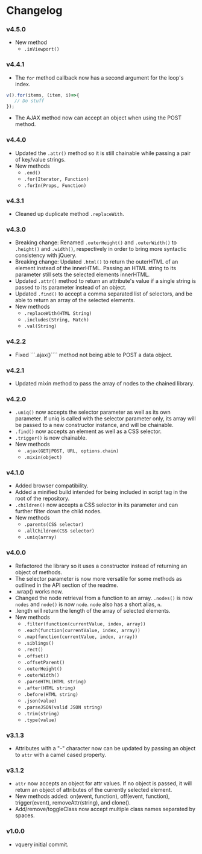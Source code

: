# Changelog

### v4.5.0
 * New method
   * ```.inViewport()```

### v4.4.1
 * The ```for``` method callback now has a second argument for the loop's index.
```js
v().for(items, (item, i)=>{
   // Do stuff
});
```
 * The AJAX method now can accept an object when using the POST method.

### v4.4.0
 * Updated the ```.attr()``` method so it is still chainable while passing a pair of key/value strings.
 * New methods
   * ```.end()```
   * ```.for(Iterator, Function)```
   * ```.forIn(Props, Function)```

### v4.3.1
 * Cleaned up duplicate method ```.replaceWith```.

### v4.3.0
 * Breaking change: Renamed ```.outerHeight()``` and ```.outerWidth()``` to ```.height()``` and ```.width()```, respectively in order to bring more syntactic consistency with jQuery.
 * Breaking change: Updated ```.html()``` to return the outerHTML of an element instead of the innerHTML. Passing an HTML string to its parameter still sets the selected elements innerHTML.
 * Updated ```.attr()``` method to return an attribute's value if a single string is passed to its parameter instead of an object.
 * Updated ```.find()``` to accept a comma separated list of selectors, and be able to return an array of the selected elements.
 * New methods
   * ```.replaceWith(HTML String)```
   * ```.includes(String, Match)```
   * ```.val(String)```

### v4.2.2

 * Fixed ```.ajax()```` method not being able to POST a data object.

### v4.2.1

 * Updated mixin method to pass the array of nodes to the chained library.

### v4.2.0

 * ```.uniq()``` now accepts the selector parameter as well as its own parameter. If uniq is called with the selector parameter only, its array will be passed to a new constructor instance, and will be chainable.
 * ```.find()``` now accepts an element as well as a CSS selector.
 * ```.trigger()``` is now chainable.
 * New methods
   * ```.ajax(GET|POST, URL, options.chain)```
   * ```.mixin(object)```

### v4.1.0

 * Added browser compatibility.
 * Added a minified build intended for being included in script tag in the root of the repository.
 * ```.children()``` now accepts a CSS selector in its parameter and can further filter down the child nodes.
 * New methods
   * ```.parents(CSS selector)```
   * ```.allChildren(CSS selector)```
   * ```.uniq(array)```

### v4.0.0

 * Refactored the library so it uses a constructor instead of returning an object of methods.
 * The selector parameter is now more versatile for some methods as outlined in the API section of the readme.
 * .wrap() works now.
 * Changed the node retrieval from a function to an array. ```.nodes()``` is now ```nodes``` and ```node()``` is now ```node```. ```node``` also has a short alias, ```n```.
 * .length will return the length of the array of selected elements.
 * New methods
   * ```.filter(function(currentValue, index, array))```
   * ```.each(function(currentValue, index, array))```
   * ```.map(function(currentValue, index, array))```
   * ```.siblings()```
   * ```.rect()```
   * ```.offset()```
   * ```.offsetParent()```
   * ```.outerHeight()```
   * ```.outerWidth()```
   * ```.parseHTML(HTML string)```
   * ```.after(HTML string)```
   * ```.before(HTML string)```
   * ```.json(value)```
   * ```.parseJSON(valid JSON string)```
   * ```.trim(string)```
   * ```.type(value)```

### v3.1.3

 * Attributes with a "-" character now can be updated by passing an object to ```attr``` with a camel cased property.

### v3.1.2

 * ```attr``` now accepts an object for attr values. If no object is passed, it will return an object of attributes of the currently selected element.
 * New methods added: on(event, function), off(event, function), trigger(event), removeAttr(string), and clone().
 * Add/remove/toggleClass now accept multiple class names separated by spaces.

### v1.0.0

 * vquery initial commit.
